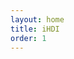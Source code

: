 ```yaml
---
layout: home
title: iHDI
order: 1
---
```


<style>
  body {
    color: #333;
  }
  
  #main>section#ihdi,
  #header nav ul li a#ihdi {
    display: none
  }
  
  #main>section.shade-two, #main article.shade-two {
    background-color: #ggg;
  }
  
  #main>section.shade-three, #main article.shade-three {
    background-color: #fff;
  }
  
  #main>section.shade-four, #main article.shade-four {
    background-color: #eee;
  }

  body p {
    text-align: justify;
    font-size: 80%;
    line-height: 100%;
  }
  
  #logo p {
    text-align: right;
  }
  
  
</style>
